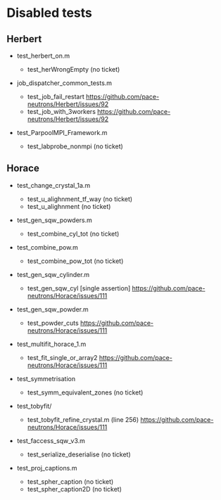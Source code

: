 # Disabled tests

## Herbert
- test_herbert_on.m
    - test_herWrongEmpty (no ticket)

- job_dispatcher_common_tests.m
	- test_job_fail_restart https://github.com/pace-neutrons/Herbert/issues/92
	- test_job_with_3workers https://github.com/pace-neutrons/Herbert/issues/92

- test_ParpoolMPI_Framework.m
	- test_labprobe_nonmpi (no ticket)


## Horace
- test_change_crystal_1a.m
	- test_u_alighnment_tf_way (no ticket)
	- test_u_alighnment (no ticket)

- test_gen_sqw_powders.m
	- test_combine_cyl_tot (no ticket)

- test_combine_pow.m
	- test_combine_pow_tot (no ticket)

- test_gen_sqw_cylinder.m
	- test_gen_sqw_cyl [single assertion] https://github.com/pace-neutrons/Horace/issues/111

- test_gen_sqw_powder.m
	- test_powder_cuts https://github.com/pace-neutrons/Horace/issues/111

- test_multifit_horace_1.m
	- test_fit_single_or_array2 https://github.com/pace-neutrons/Horace/issues/111

- test_symmetrisation
	- test_symm_equivalent_zones (no ticket)

- test_tobyfit/
	- test_tobyfit_refine_crystal.m (line 256) https://github.com/pace-neutrons/Horace/issues/111

- test_faccess_sqw_v3.m
	- test_serialize_deserialise (no ticket)

- test_proj_captions.m
	- test_spher_caption (no ticket)
	- test_spher_caption2D (no ticket)
